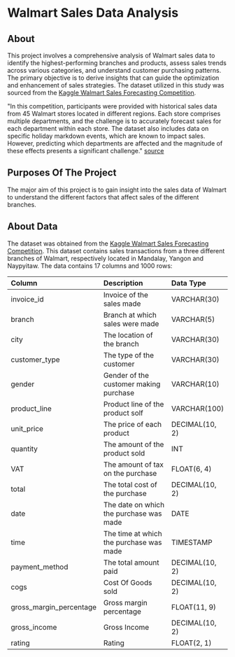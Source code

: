 # Walmart Sales Data Analysis



## About

This project involves a comprehensive analysis of Walmart sales data to identify the highest-performing branches and products, assess sales trends across various categories, and understand customer purchasing patterns. The primary objective is to derive insights that can guide the optimization and enhancement of sales strategies. The dataset utilized in this study was sourced from the [Kaggle Walmart Sales Forecasting Competition](https://www.kaggle.com/c/walmart-recruiting-store-sales-forecasting).

"In this competition, participants were provided with historical sales data from 45 Walmart stores located in different regions. Each store comprises multiple departments, and the challenge is to accurately forecast sales for each department within each store. The dataset also includes data on specific holiday markdown events, which are known to impact sales. However, predicting which departments are affected and the magnitude of these effects presents a significant challenge." [source](https://www.kaggle.com/c/walmart-recruiting-store-sales-forecasting)


## Purposes Of The Project

The major aim of this project is to gain insight into the sales data of Walmart to understand the different factors that affect sales of the different branches.


## About Data

The dataset was obtained from the [Kaggle Walmart Sales Forecasting Competition](https://www.kaggle.com/c/walmart-recruiting-store-sales-forecasting). This dataset contains sales transactions from a three different branches of Walmart, respectively located in Mandalay, Yangon and Naypyitaw. The data contains 17 columns and 1000 rows:

| Column                  | Description                             | Data Type      |
| :---------------------- | :-------------------------------------- | :------------- |
| invoice_id              | Invoice of the sales made               | VARCHAR(30)    |
| branch                  | Branch at which sales were made         | VARCHAR(5)     |
| city                    | The location of the branch              | VARCHAR(30)    |
| customer_type           | The type of the customer                | VARCHAR(30)    |
| gender                  | Gender of the customer making purchase  | VARCHAR(10)    |
| product_line            | Product line of the product solf        | VARCHAR(100)   |
| unit_price              | The price of each product               | DECIMAL(10, 2) |
| quantity                | The amount of the product sold          | INT            |
| VAT                 | The amount of tax on the purchase       | FLOAT(6, 4)    |
| total                   | The total cost of the purchase          | DECIMAL(10, 2) |
| date                    | The date on which the purchase was made | DATE           |
| time                    | The time at which the purchase was made | TIMESTAMP      |
| payment_method                 | The total amount paid                   | DECIMAL(10, 2) |
| cogs                    | Cost Of Goods sold                      | DECIMAL(10, 2) |
| gross_margin_percentage | Gross margin percentage                 | FLOAT(11, 9)   |
| gross_income            | Gross Income                            | DECIMAL(10, 2) |
| rating                  | Rating                                  | FLOAT(2, 1)    |